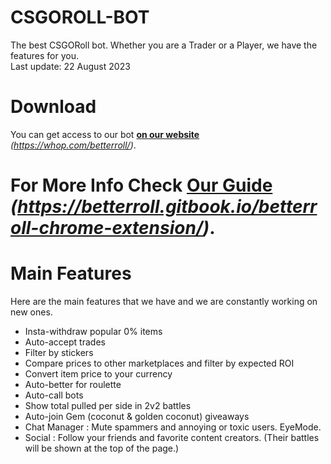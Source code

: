 # CSGOROLL-BOT
The best CSGORoll bot. Whether you are a Trader or a Player, we have the features for you. </br>
Last update: 22 August 2023

# Download
You can get access to our bot <strong><a href="https://whop.com/betterroll/">on our website</a></strong> *(https://whop.com/betterroll/)*.

# For More Info Check <strong><a href="https://betterroll.gitbook.io/betterroll-chrome-extension/">Our Guide</a></strong> *(https://betterroll.gitbook.io/betterroll-chrome-extension/)*.

# Main Features
Here are the main features that we have and we are constantly working on new ones.
- Insta-withdraw popular 0% items
- Auto-accept trades
- Filter by stickers
- Compare prices to other marketplaces and filter by expected ROI
- Convert item price to your currency
- Auto-better for roulette
- Auto-call bots
- Show total pulled per side in 2v2 battles
- Auto-join Gem (coconut & golden coconut) giveaways
- Chat Manager : Mute spammers and annoying or toxic users. EyeMode.
- Social : Follow your friends and favorite content creators. (Their battles will be shown at the top of the page.)
